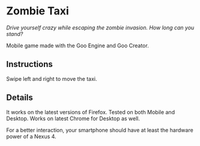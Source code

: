 Zombie Taxi
==========

*Drive yourself crazy while escaping the zombie invasion. How long can you stand?*

Mobile game made with the Goo Engine and Goo Creator.

## Instructions

Swipe left and right to move the taxi.

## Details

It works on the latest versions of Firefox. Tested on both Mobile and Desktop.
Works on latest Chrome for Desktop as well.

For a better interaction, your smartphone should have at least the hardware power of a Nexus 4.
